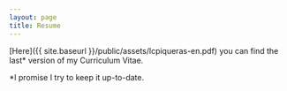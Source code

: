 ```yaml
---
layout: page
title: Resume
---
```

[Here]({{ site.baseurl }}/public/assets/lcpiqueras-en.pdf) you can find the last* version of my Curriculum Vitae.

*I promise I try to keep it up-to-date.